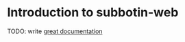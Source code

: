 # Introduction to subbotin-web

TODO: write [great documentation](http://jacobian.org/writing/what-to-write/)
